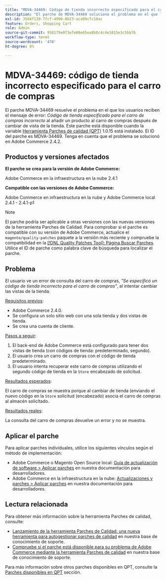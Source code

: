 ```yaml
---
title: "MDVA-34469: Código de tienda incorrecto especificado para el carro de compras"
description: "El parche de MDVA-34469 soluciona el problema en el que los usuarios reciben el mensaje de error: *Código de tienda incorrecto especificado para el carro de compras* al añadir un producto al carro de compras después de cambiar de vista de la tienda. Este parche está disponible cuando está instalada la [Quality Patches Tool (QPT)](https://devdocs.magento.com/guides/v2.4/comp-mgr/patching.html#mqp) 1.0.15. El ID del parche es MDVA-34469. Tenga en cuenta que el problema se solucionó en Adobe Commerce 2.4.2."
exl-id: 35d4f120-7fcf-4996-8b23-aca99cfc18ac
feature: Orders, Shopping Cart
role: Admin
source-git-commit: 958179e0f3efe08e65ea8b0c4c4e1015e3c5bb76
workflow-type: tm+mt
source-wordcount: '470'
ht-degree: 0%

---
```


# MDVA-34469: código de tienda incorrecto especificado para el carro de compras

El parche MDVA-34469 resuelve el problema en el que los usuarios reciben el mensaje de error: *Código de tienda especificado para el carro de compras incorrecto* al añadir un producto al carro de compras después de cambiar de vista de la tienda. Este parche está disponible cuando la variable [Herramienta Parches de calidad (QPT)](https://devdocs.magento.com/guides/v2.4/comp-mgr/patching.html#mqp) 1.0.15 está instalado. El ID del parche es MDVA-34469. Tenga en cuenta que el problema se solucionó en Adobe Commerce 2.4.2.

## Productos y versiones afectados

**El parche se crea para la versión de Adobe Commerce:**

Adobe Commerce en la infraestructura en la nube 2.4.1

**Compatible con las versiones de Adobe Commerce:**

Adobe Commerce en infraestructura en la nube y Adobe Commerce local 2.4.1 - 2.4.1-p1

>[!NOTE]
>
>El parche podría ser aplicable a otras versiones con las nuevas versiones de la herramienta Parches de Calidad. Para comprobar si el parche es compatible con su versión de Adobe Commerce, actualice el `magento/quality-patches` paquete a la versión más reciente y compruebe la compatibilidad en la [[!DNL Quality Patches Tool]: Página Buscar Parches](https://devdocs.magento.com/quality-patches/tool.html#patch-grid). Utilice el ID de parche como palabra clave de búsqueda para localizar el parche.

## Problema

El usuario ve un error de consulta del carro de compras, *&quot;Se especificó un código de tienda incorrecto para el carro de compras&quot;*, al intentar cambiar las vistas de la tienda.

<u>Requisitos previos</u>:

* Adobe Commerce 2.4.0.
* Se configura un solo sitio web con una sola tienda y dos vistas de tienda.
* Se crea una cuenta de cliente.

<u>Pasos a seguir</u>:

1. El back-end de Adobe Commerce está configurado para tener dos vistas de tienda (con códigos de tienda: predeterminado, segundo).
1. El usuario crea un carro de compras con el código de tienda predeterminado.
1. El usuario intenta recuperar este carro de compras utilizando el segundo código de tienda en la `Store` encabezado de solicitud.

<u>Resultados esperados</u>:

El carro de compras se muestra porque al cambiar de tienda (enviando el nuevo código en la `Store` solicitud (encabezado) asocia el carro de compras al almacén solicitado.

<u>Resultados reales</u>:

La consulta del carro de compras devuelve un error y no se muestra.

## Aplicar el parche

Para aplicar parches individuales, utilice los siguientes vínculos según el método de implementación:

* Adobe Commerce o Magento Open Source local: [Guía de actualización de software > Aplicar parches](https://devdocs.magento.com/guides/v2.4/comp-mgr/patching/mqp.html) en nuestra documentación para desarrolladores.
* Adobe Commerce en la infraestructura en la nube: [Actualizaciones y parches > Aplicar parches](https://devdocs.magento.com/cloud/project/project-patch.html) en nuestra documentación para desarrolladores.

## Lectura relacionada

Para obtener más información sobre la herramienta Parches de calidad, consulte:

* [Lanzamiento de la herramienta Parches de Calidad: una nueva herramienta para autogestionar parches de calidad](/help/announcements/adobe-commerce-announcements/magento-quality-patches-released-new-tool-to-self-serve-quality-patches.md) en nuestra base de conocimiento de soporte.
* [Compruebe si el parche está disponible para su problema de Adobe Commerce mediante la herramienta Parches de calidad](/help/support-tools/patches-available-in-qpt-tool/check-patch-for-magento-issue-with-magento-quality-patches.md) en nuestra base de conocimiento de soporte.

Para más información sobre otros parches disponibles en QPT, consulte la [Parches disponibles en QPT](https://support.magento.com/hc/en-us/sections/360010506631-Patches-available-in-QPT-tool-) sección.
